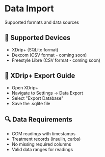 <div class="hero">
  <h1>Data Import</h1>
  <p>Supported formats and data sources</p>
</div>

## 📱 Supported Devices

<div class="feature-card">
<ul>
    <li>XDrip+ (SQLite format)</li>
    <li>Dexcom (CSV format - coming soon)</li>
    <li>Freestyle Libre (CSV format - coming soon)</li>
</ul>
</div>

## 💾 XDrip+ Export Guide

<div class="feature-card">
<ul>
    <li>Open XDrip+</li>
    <li>Navigate to Settings → Data Export</li>
    <li>Select "Export Database"</li>
    <li>Save the .sqlite file</li>
</ul>
</div>

## 🔍 Data Requirements

<div class="feature-card">
<ul>
    <li>CGM readings with timestamps</li>
    <li>Treatment records (insulin, carbs)</li>
    <li>No missing required columns</li>
    <li>Valid data ranges for readings</li>
</ul>
</div>
